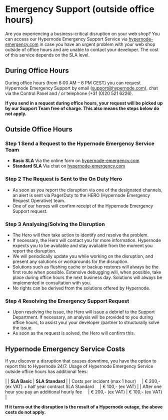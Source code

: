 <!-- source: https://support.hypernode.com/en/about/support/emergency-support-outside-office-hours-/ -->
# Emergency Support (outside office hours)

Are you experiencing a business-critical disruption on your web shop? You can access our Hypernode Emergency Support Service via [hypernode-emergency.com](http://hypernode-emergency.com) in case you have an urgent problem with your web shop outside of office hours and are unable to contact your developer. The cost of this service depends on the SLA level.


During Office Hours
-------------------

During office hours (from 8:00 AM – 6 PM CEST) you can request Hypernode Emergency Support by email (support@hypernode.com), chat via the Control Panel and / or telephone (+31 (0)20 521 6226).

**If you send in a request during office hours, your request will be picked up by our Support Team free of charge. This also means the steps below do not apply.**

Outside Office Hours
--------------------

### Step 1 Send a Request to the Hypernode Emergency Service Team

* **Basic SLA** Via the online form on [hypernode-emergency.com](http://hypernode-emergency.com)
* **Standard SLA** Via chat on [hypernode-emergency.com](http://hypernode-emergency.com)

### Step 2 The Request is Sent to the On Duty Hero

* As soon as you report the disruption via one of the designated channels, an alert is sent via PagerDuty to the HERO (Hypernode Emergency Request Operative) team.
* One of our heroes will confirm receipt of the Hypernode Emergency Support request.

### Step 3 Analysing/Solving the Disruption

* The Hero will then take action to identify and resolve the problem.
* If necessary, the Hero will contact you for more information. Hypernode expects you to be available and stay available from the moment you report the disruption.
* We will periodically update you while working on the disruption, and present any solutions or workarounds for the disruption.
* Solutions such as flushing cache or backup restores will always be the first route when possible. Extensive debugging will, when possible, take place during office hours the next business day. Solutions will always be implemented in consultation with you.
* No rights can be derived from the solutions offered by Hypernode.

### Step 4 Resolving the Emergency Support Request

* Upon resolving the issue, the Hero will issue a debrief to the Support Department. If necessary, an analysis will be provided to you during office hours, to assist you/ your developer /partner to structurally solve the issue.
* As soon as the request is solved, the Hero will confirm this.

Hypernode Emergency Service Costs
---------------------------------

If you discover a disruption that causes downtime, you have the option to report this to Hypernode 24/7. Usage of Hypernode Emergency Service outside office hours has additional fees:

|  | **SLA Basic** | **SLA Standard** |
| Costs per incident (max 1 hour)     | € 200,- (ex VAT) + half year contract SLA Standard     | € 100,- (ex VAT) |
| After one hour you pay an additional hourly fee     | € 200,- (ex VAT) | € 100,- (ex VAT) |

**If it turns out the disruption is the result of a Hypernode outage, the above costs do not apply.**
